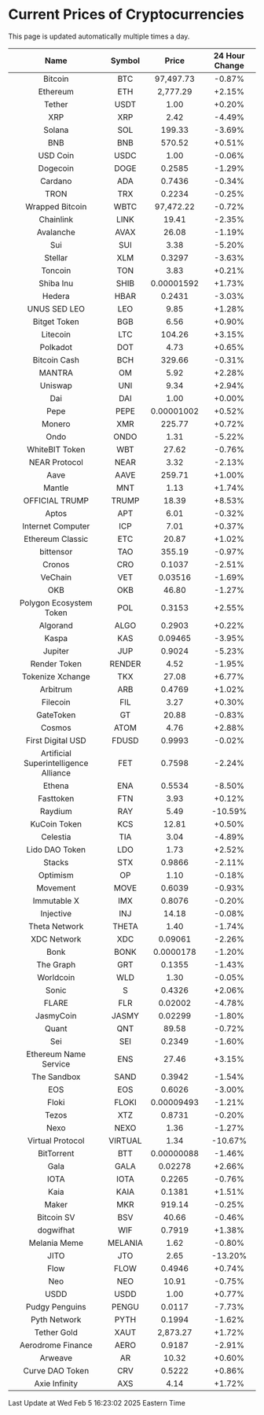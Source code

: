 # Current Prices of Cryptocurrencies
This page is updated automatically multiple times a day.

| Name | Symbol | Price | 24 Hour Change |
| :---: |:---:| :---: | :---: |
| Bitcoin | BTC | 97,497.73 | -0.87% |
| Ethereum | ETH | 2,777.29 | +2.15% |
| Tether | USDT | 1.00 | +0.20% |
| XRP | XRP | 2.42 | -4.49% |
| Solana | SOL | 199.33 | -3.69% |
| BNB | BNB | 570.52 | +0.51% |
| USD Coin | USDC | 1.00 | -0.06% |
| Dogecoin | DOGE | 0.2585 | -1.29% |
| Cardano | ADA | 0.7436 | -0.34% |
| TRON | TRX | 0.2234 | -0.25% |
| Wrapped Bitcoin | WBTC | 97,472.22 | -0.72% |
| Chainlink | LINK | 19.41 | -2.35% |
| Avalanche | AVAX | 26.08 | -1.19% |
| Sui | SUI | 3.38 | -5.20% |
| Stellar | XLM | 0.3297 | -3.63% |
| Toncoin | TON | 3.83 | +0.21% |
| Shiba Inu | SHIB | 0.00001592 | +1.73% |
| Hedera | HBAR | 0.2431 | -3.03% |
| UNUS SED LEO | LEO | 9.85 | +1.28% |
| Bitget Token | BGB | 6.56 | +0.90% |
| Litecoin | LTC | 104.26 | +3.15% |
| Polkadot | DOT | 4.73 | +0.65% |
| Bitcoin Cash | BCH | 329.66 | -0.31% |
| MANTRA | OM | 5.92 | +2.28% |
| Uniswap | UNI | 9.34 | +2.94% |
| Dai | DAI | 1.00 | +0.00% |
| Pepe | PEPE | 0.00001002 | +0.52% |
| Monero | XMR | 225.77 | +0.72% |
| Ondo | ONDO | 1.31 | -5.22% |
| WhiteBIT Token | WBT | 27.62 | -0.76% |
| NEAR Protocol | NEAR | 3.32 | -2.13% |
| Aave | AAVE | 259.71 | +1.00% |
| Mantle | MNT | 1.13 | +1.74% |
| OFFICIAL TRUMP | TRUMP | 18.39 | +8.53% |
| Aptos | APT | 6.01 | -0.32% |
| Internet Computer | ICP | 7.01 | +0.37% |
| Ethereum Classic | ETC | 20.87 | +1.02% |
| bittensor | TAO | 355.19 | -0.97% |
| Cronos | CRO | 0.1037 | -2.51% |
| VeChain | VET | 0.03516 | -1.69% |
| OKB | OKB | 46.80 | -1.27% |
| Polygon Ecosystem Token | POL | 0.3153 | +2.55% |
| Algorand | ALGO | 0.2903 | +0.22% |
| Kaspa | KAS | 0.09465 | -3.95% |
| Jupiter | JUP | 0.9024 | -5.23% |
| Render Token | RENDER | 4.52 | -1.95% |
| Tokenize Xchange | TKX | 27.08 | +6.77% |
| Arbitrum | ARB | 0.4769 | +1.02% |
| Filecoin | FIL | 3.27 | +0.30% |
| GateToken | GT | 20.88 | -0.83% |
| Cosmos | ATOM | 4.76 | +2.88% |
| First Digital USD | FDUSD | 0.9993 | -0.02% |
| Artificial Superintelligence Alliance | FET | 0.7598 | -2.24% |
| Ethena | ENA | 0.5534 | -8.50% |
| Fasttoken | FTN | 3.93 | +0.12% |
| Raydium | RAY | 5.49 | -10.59% |
| KuCoin Token | KCS | 12.81 | +0.50% |
| Celestia | TIA | 3.04 | -4.89% |
| Lido DAO Token | LDO | 1.73 | +2.52% |
| Stacks | STX | 0.9866 | -2.11% |
| Optimism | OP | 1.10 | -0.18% |
| Movement | MOVE | 0.6039 | -0.93% |
| Immutable X | IMX | 0.8076 | -0.20% |
| Injective | INJ | 14.18 | -0.08% |
| Theta Network | THETA | 1.40 | -1.74% |
| XDC Network | XDC | 0.09061 | -2.26% |
| Bonk | BONK | 0.0000178 | -1.20% |
| The Graph | GRT | 0.1355 | -1.43% |
| Worldcoin | WLD | 1.30 | -0.05% |
| Sonic | S | 0.4326 | +2.06% |
| FLARE | FLR | 0.02002 | -4.78% |
| JasmyCoin | JASMY | 0.02299 | -1.80% |
| Quant | QNT | 89.58 | -0.72% |
| Sei | SEI | 0.2349 | -1.60% |
| Ethereum Name Service | ENS | 27.46 | +3.15% |
| The Sandbox | SAND | 0.3942 | -1.54% |
| EOS | EOS | 0.6026 | -3.00% |
| Floki | FLOKI | 0.00009493 | -1.21% |
| Tezos | XTZ | 0.8731 | -0.20% |
| Nexo | NEXO | 1.36 | -1.27% |
| Virtual Protocol | VIRTUAL | 1.34 | -10.67% |
| BitTorrent | BTT | 0.00000088 | -1.46% |
| Gala | GALA | 0.02278 | +2.66% |
| IOTA | IOTA | 0.2265 | -0.76% |
| Kaia | KAIA | 0.1381 | +1.51% |
| Maker | MKR | 919.14 | -0.25% |
| Bitcoin SV | BSV | 40.66 | -0.46% |
| dogwifhat | WIF | 0.7919 | +1.38% |
| Melania Meme | MELANIA | 1.62 | -0.80% |
| JITO | JTO | 2.65 | -13.20% |
| Flow | FLOW | 0.4946 | +0.74% |
| Neo | NEO | 10.91 | -0.75% |
| USDD | USDD | 1.00 | +0.77% |
| Pudgy Penguins | PENGU | 0.0117 | -7.73% |
| Pyth Network | PYTH | 0.1994 | -1.62% |
| Tether Gold | XAUT | 2,873.27 | +1.72% |
| Aerodrome Finance | AERO | 0.9187 | -2.91% |
| Arweave | AR | 10.32 | +0.60% |
| Curve DAO Token | CRV | 0.5222 | +0.86% |
| Axie Infinity | AXS | 4.14 | +1.72% |

Last Update at Wed Feb  5 16:23:02 2025 Eastern Time